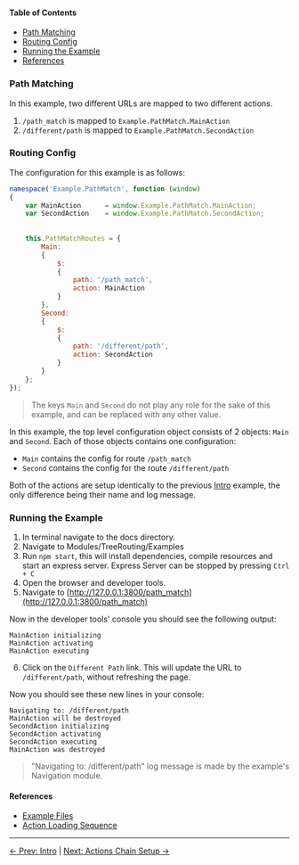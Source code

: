 #### Table of Contents

  * [Path Matching](#path-matching)
  * [Routing Config](#routing-config)
  * [Running the Example](#running-the-example)
  * [References](#references)
  

### Path Matching

In this example, two different URLs are mapped to two different actions.

1. `/path_match` is mapped to `Example.PathMatch.MainAction`
2. `/different/path` is mapped to `Example.PathMatch.SecondAction`


### Routing Config

The configuration for this example is as follows: 

```js
namespace('Example.PathMatch', function (window)
{
	var MainAction		= window.Example.PathMatch.MainAction;
	var SecondAction	= window.Example.PathMatch.SecondAction;
	
	
	this.PathMatchRoutes = {
		Main:
		{
			$:
			{
				path: '/path_match',
				action: MainAction
			}
		},
		Second:
		{
			$:
			{
				path: '/different/path',
				action: SecondAction
			}
		}
	};
});
```
> The keys `Main` and `Second` do not play any role for the sake of this example, and can be replaced with any other value.

In this example, the top level configuration object consists of 2 objects: `Main` and `Second`. Each of those objects 
contains one configuration:

* `Main` contains the config for route `/path_match`
* `Second` contains the config for the route `/different/path`

Both of the actions are setup identically to the previous [Intro](Intro.md) example, the only 
difference being their name and log message.


### Running the Example

1. In terminal navigate to the docs directory.
2. Navigate to Modules/TreeRouting/Examples
3. Run `npm start`, this will install dependencies, compile resources and start an express server.
  Express Server can be stopped by pressing `Ctrl + C`
4. Open the browser and developer tools.
5. Navigate to [http://127.0.0.1:3800/path_match](http://127.0.0.1:3800/path_match)

Now in the developer tools' console you should see the following output:

```
MainAction initializing
MainAction activating
MainAction executing
```

6. Click on the `Different Path` link. This will update the URL to `/different/path`, without refreshing the page.

Now you should see these new lines in your console:
 
```
Navigating to: /different/path
MainAction will be destroyed
SecondAction initializing
SecondAction activating
SecondAction executing
MainAction was destroyed
```

> "Navigating to: /different/path" log message is made by the example's Navigation module.

#### References

- [Example Files](./Examples/src/Example/PathMatch)
- [Action Loading Sequence](ActionLoadSequence.md)


---

[<- Prev: Intro](Intro.md) | [Next: Actions Chain Setup ->](ChainSetup.md)